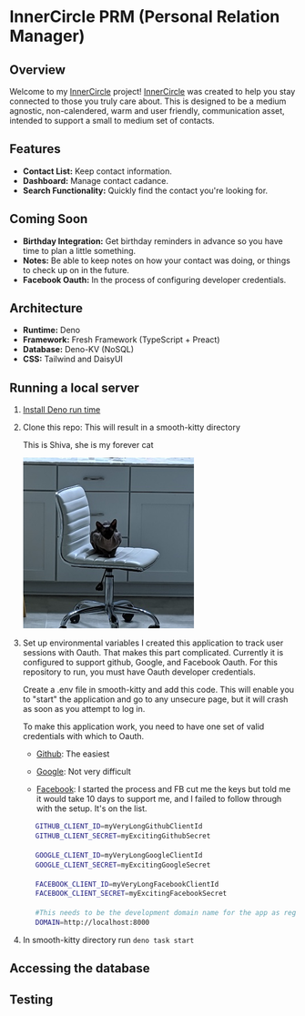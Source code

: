 # InnerCircle PRM (Personal Relation Manager)

## Overview
Welcome to my [InnerCircle](http://innercircleprm.com) project! [InnerCircle](http://innercircleprm.com) was created to help you stay connected to those you truly care about. This is designed to be a medium agnostic, non-calendered, warm and user friendly, communication asset, intended to support a small to medium set of contacts. 

## Features

- **Contact List:** Keep contact information.
- **Dashboard:** Manage contact cadance.
- **Search Functionality:** Quickly find the contact you're looking for.

## Coming Soon
- **Birthday Integration:** Get birthday reminders in advance so you have time to plan a little something.
- **Notes:** Be able to keep notes on how your contact was doing, or things to check up on in the future.
- **Facebook Oauth:** In the process of configuring developer credentials.

## Architecture
* **Runtime:** Deno
* **Framework:** Fresh Framework (TypeScript + Preact)
* **Database:** Deno-KV (NoSQL)
* **CSS:** Tailwind and DaisyUI

## Running a local server
1. [Install Deno run time](https://docs.deno.com/runtime/manual/getting_started/installation)
1. Clone this repo: This will result in a smooth-kitty directory
   
   This is Shiva, she is my forever cat

   ![Alt text](/static/images/myCat.jpg)
1. Set up environmental variables
   I created this application to track user sessions with Oauth. That makes this part complicated. Currently it is configured to support github, Google, and Facebook Oauth. For this repository to run, you must have Oauth developer credentials. 
   
   Create a .env file in smooth-kitty and add this code. This will enable you to "start" the application and go to any unsecure page, but it will crash as soon as you attempt to log in. 

   To make this application work, you need to have one set of valid credentials with which to Oauth. 

   * [Github](https://github.com/settings/developers): The easiest

   * [Google](https://console.cloud.google.com/): Not very difficult

   * [Facebook](https://developers.facebook.com/apps): I started the process and FB cut me the keys but told me it would take 10 days to support me, and I failed to follow through with the setup. It's on the list.
   
   ```bash
      GITHUB_CLIENT_ID=myVeryLongGithubClientId
      GITHUB_CLIENT_SECRET=myExcitingGithubSecret

      GOOGLE_CLIENT_ID=myVeryLongGoogleClientId
      GOOGLE_CLIENT_SECRET=myExcitingGoogleSecret

      FACEBOOK_CLIENT_ID=myVeryLongFacebookClientId
      FACEBOOK_CLIENT_SECRET=myExcitingFacebookSecret

      #This needs to be the development domain name for the app as registered with the Oauth provider
      DOMAIN=http://localhost:8000
   ```
1. In smooth-kitty directory run `deno task start`

## Accessing the database

## Testing